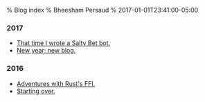 % Blog index
% Bheesham Persaud
% 2017-01-01T23:41:00-05:00


### 2017

  * [That time I wrote a Salty Bet bot.](/blog/2017-12-29-a-saltybet-bot.html)
  * [New year; new blog.](/blog/2017-01-01-new-year-new-blog.html)

### 2016

  * [Adventures with Rust's FFI.](/blog/2016-01-22-adventures-with-rusts-ffi.html)
  * [Starting over.](/blog/2016-01-04-starting-over.html)
